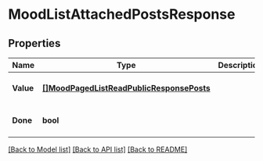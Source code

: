 # MoodListAttachedPostsResponse

## Properties
Name | Type | Description | Notes
------------ | ------------- | ------------- | -------------
**Value** | [**[]MoodPagedListReadPublicResponsePosts**](MoodPagedListReadPublicResponse_posts.md) |  | [optional] [default to null]
**Done** | **bool** |  | [optional] [default to null]

[[Back to Model list]](../README.md#documentation-for-models) [[Back to API list]](../README.md#documentation-for-api-endpoints) [[Back to README]](../README.md)


